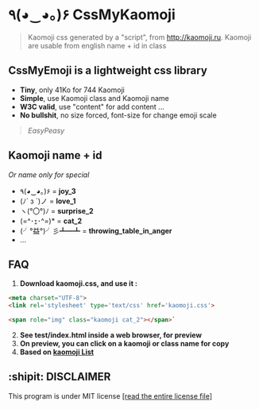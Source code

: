 # ٩(◕‿◕｡)۶ CssMyKaomoji

>Kaomoji css generated by a "script", from http://kaomoji.ru.
>Kaomoji are usable from english name + id in class

## CssMyEmoji is a lightweight css library

* **Tiny**, only 41Ko for 744 Kaomoji
* **Simple**, use Kaomoji class and Kaomoji name
* **W3C valid**, use "content" for add content ...
* **No bullshit**, no size forced, font-size for change emoji scale

>*EasyPeasy*

## Kaomoji name + id
*Or name only for special*   

* ٩(◕‿◕｡)۶ = **joy_3**
* (ﾉ´ з `)ノ = **love_1**
* ヽ(°〇°)ﾉ = **surprise_2**
* (=^･ｪ･^=)* = **cat_2**
* (╯°益°)╯彡┻━┻ = **throwing_table_in_anger**
* ...

## FAQ

1. **Download kaomoji.css, and use it :**
```html
<meta charset="UTF-8">
<link rel='stylesheet' type='text/css' href='kaomoji.css'>
```
```html
<span role="img" class="kaomoji cat_2"></span>`
```

2. **See test/index.html inside a web browser, for preview**
3. **On preview, you can click on a kaomoji or class name for copy**
4. **Based on [kaomoji List](http://kaomoji.ru/en/)**

## :shipit: **DISCLAIMER**

This program is under MIT license [[read the entire license file]](https://git.iglou.eu/Laboratory/CssMyKaomoji/raw/branch/master/LICENSE)
